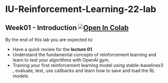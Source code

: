 # IU-Reinforcement-Learning-22-lab

## Week01 - Introduction [![Open In Colab](https://colab.research.google.com/assets/colab-badge.svg)](https://colab.research.google.com/drive/1zDJJXJnqGhrO90KshPkGmZeW7K0Nt_Nd?usp=sharing)

By the end of this lab you are expected to:

- Have a quick review for the **lecture 01**.
- Understand the fundamental concepts of reinforcement learning and learn to test your algorithms with OpenAI gym.
- Training your first reinforcement learning model using stable-baselines3 , evaluate, test, use callbacks and learn how to save and load the RL models.

